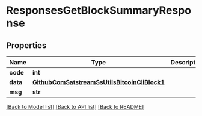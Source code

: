 # ResponsesGetBlockSummaryResponse

## Properties
Name | Type | Description | Notes
------------ | ------------- | ------------- | -------------
**code** | **int** |  | [optional] 
**data** | [**GithubComSatstreamSsUtilsBitcoinCliBlock1**](GithubComSatstreamSsUtilsBitcoinCliBlock1.md) |  | [optional] 
**msg** | **str** |  | [optional] 

[[Back to Model list]](../README.md#documentation-for-models) [[Back to API list]](../README.md#documentation-for-api-endpoints) [[Back to README]](../README.md)

